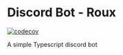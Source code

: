 # Discord Bot - Roux

[![codecov](https://codecov.io/gh/Roux-corp/discord-roux/branch/master/graph/badge.svg)](https://codecov.io/gh/Roux-corp/discord-roux)

A simple Typescript discord bot
